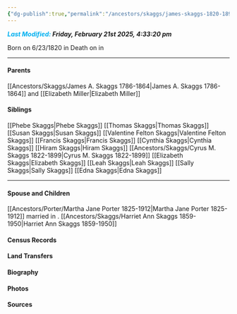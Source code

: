 ```yaml
---
{"dg-publish":true,"permalink":"/ancestors/skaggs/james-skaggs-1820-1899/","tags":["James-Skaggs"]}
---
```


***<font color="#00b0f0">Last Modified:</font> Friday, February 21st 2025, 4:33:20 pm***

Born on  6/23/1820 in <!-- link to place -->
Death on <!-- link to date --> in <!-- link to place -->

---
#### Parents

[[Ancestors/Skaggs/James A. Skaggs 1786-1864\|James A. Skaggs 1786-1864]] and [[Elizabeth Miller\|Elizabeth Miller]]
#### Siblings
[[Phebe Skaggs\|Phebe Skaggs]]
[[Thomas Skaggs\|Thomas Skaggs]]
[[Susan Skaggs\|Susan Skaggs]]
[[Valentine Felton Skaggs\|Valentine Felton Skaggs]]
[[Francis Skaggs\|Francis Skaggs]]
[[Cynthia Skaggs\|Cynthia Skaggs]]
[[Hiram Skaggs\|Hiram Skaggs]]
[[Ancestors/Skaggs/Cyrus M. Skaggs 1822-1899\|Cyrus M. Skaggs 1822-1899]] 
[[Elizabeth Skaggs\|Elizabeth Skaggs]]
[[Leah Skaggs\|Leah Skaggs]]
[[Sally Skaggs\|Sally Skaggs]]
[[Edna Skaggs\|Edna Skaggs]]

---
#### Spouse and Children
[[Ancestors/Porter/Martha Jane Porter 1825-1912\|Martha Jane Porter 1825-1912]] married <!-- link to date --> in <!-- link to place -->.
[[Ancestors/Skaggs/Harriet Ann Skaggs 1859-1950\|Harriet Ann Skaggs 1859-1950]] 

#### Census Records

#### Land Transfers

#### Biography

#### Photos

#### Sources

